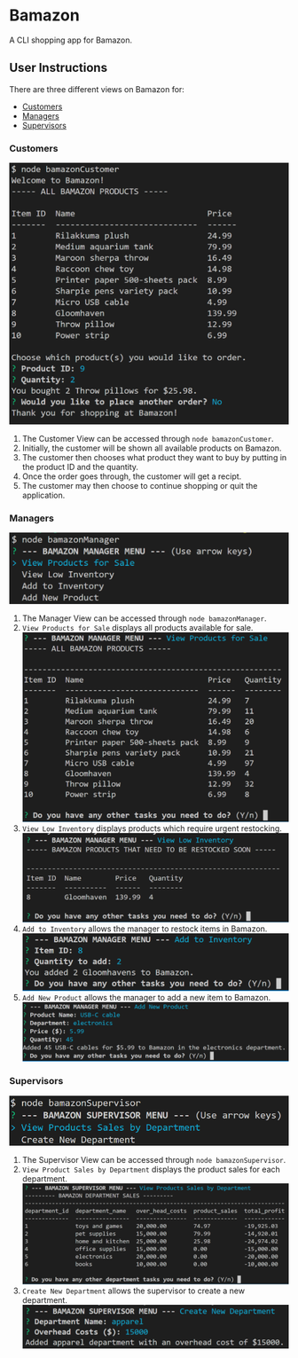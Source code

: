 # Bamazon

A CLI shopping app for Bamazon.

## User Instructions

There are three different views on Bamazon for:

- [Customers](#customers)
- [Managers](#managers)
- [Supervisors](#supervisors)

### Customers

![Bamazon Customer](assets/images/customer.PNG)

1. The Customer View can be accessed through `node bamazonCustomer`.
2. Initially, the customer will be shown all available products on Bamazon.
3. The customer then chooses what product they want to buy by putting in the product ID and the quantity.
4. Once the order goes through, the customer will get a recipt.
5. The customer may then choose to continue shopping or quit the application.

### Managers

![Bamazon Manager](assets/images/manager-1.PNG)

1. The Manager View can be accessed through `node bamazonManager`.
2. `View Products for Sale` displays all products available for sale.  ![Bamazon Manager - Products](assets/images/manager-2.PNG)
3. `View Low Inventory` displays products which require urgent restocking.  ![Bamazon Manager - Urgent Products](assets/images/manager-3.PNG)
4. `Add to Inventory` allows the manager to restock items in Bamazon.  ![Bamazon Manager - Restocking](assets/images/manager-4.PNG)
5. `Add New Product` allows the manager to add a new item to Bamazon.  ![Bamazon Manager - Adding New Product](assets/images/manager-5.PNG)

### Supervisors

![Bamazon Supervisor](assets/images/supervisor-1.PNG)

1. The Supervisor View can be accessed through `node bamazonSupervisor`.
2. `View Product Sales by Department` displays the product sales for each department. ![Bamazon Supervisor - Product Sales](assets/images/supervisor-2.PNG)
3. `Create New Department` allows the supervisor to create a new department.  ![Bamazon Supervisor - Create a Department](assets/images/supervisor-3.PNG)